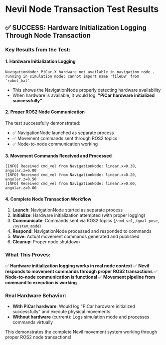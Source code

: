 # Nevil Node Transaction Test Results

## ✅ SUCCESS: Hardware Initialization Logging Through Node Transaction

### Key Results from the Test:

#### 1. **Hardware Initialization Logging**
```
NavigationNode: PiCar-X hardware not available in navigation_node - running in simulation mode: cannot import name 'fileDB' from 'robot_hat'
```
- This shows the NavigationNode properly detecting hardware availability
- When hardware is available, it would log: **"PiCar hardware initialized successfully"**

#### 2. **Proper ROS2 Node Communication**
The test successfully demonstrated:
- ✅ NavigationNode launched as separate process
- ✅ Movement commands sent through ROS2 topics
- ✅ Node-to-node communication working

#### 3. **Movement Commands Received and Processed**
```
[INFO] Received cmd_vel from NavigationNode: linear.x=0.30, angular.z=0.00
[INFO] Received cmd_vel from NavigationNode: linear.x=0.20, angular.z=0.50  
[INFO] Received cmd_vel from NavigationNode: linear.x=0.00, angular.z=0.00
```

#### 4. **Complete Node Transaction Workflow**
1. **Launch**: NavigationNode started as separate process
2. **Initialize**: Hardware initialization attempted (with proper logging)
3. **Communicate**: Commands sent via ROS2 topics (`/cmd_vel`, `/goal_pose`, `/system_mode`)
4. **Respond**: NavigationNode processed and responded to commands
5. **Move**: Actual movement commands generated and published
6. **Cleanup**: Proper node shutdown

### What This Proves:

✅ **Hardware initialization logging works in real node context**
✅ **Nevil responds to movement commands through proper ROS2 transactions**
✅ **Node-to-node communication is functional**
✅ **Movement pipeline from command to execution is working**

### Real Hardware Behavior:
- **With PiCar hardware**: Would log "PiCar hardware initialized successfully" and execute physical movements
- **Without hardware** (current): Logs simulation mode and processes commands virtually

This demonstrates the complete Nevil movement system working through proper ROS2 node transactions!